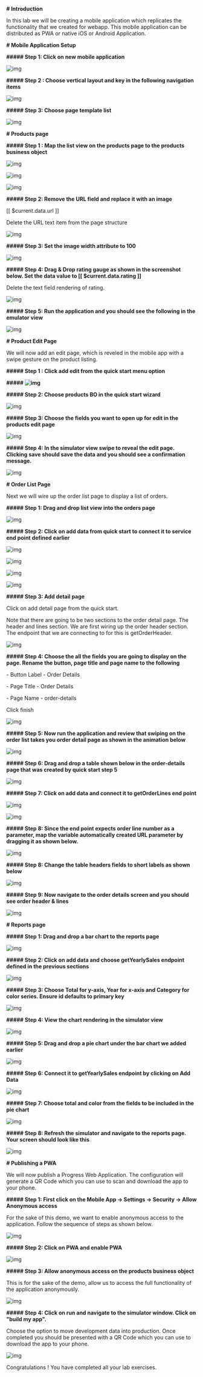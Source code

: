 **# Introduction**



In this lab we will be creating a mobile application which replicates the functionality that we created for webapp. This mobile application can be distributed as PWA or native iOS or Android Application.



**# Mobile Application Setup**



**##### Step 1: Click on new mobile application**



![img](assets/image2019-8-25_17-12-24.png)



**##### Step 2 : Choose vertical layout and key in the following navigation items**



![img](assets/image2019-8-25_17-13-21.png)



**##### Step 3: Choose page template list**



![img](assets/image2019-8-25_17-14-24.png)



**# Products page** 



**##### Step 1 : Map the list view on the products page to the products business object**





![img](assets/image2019-8-25_17-18-43.png)



![img](assets/image2019-8-25_17-19-9.png)



![img](assets/image2019-8-25_17-20-10.png)



**##### Step 2: Remove the URL field and replace it with an image**



[[ $current.data.url ]]



Delete the URL text item from the page structure



![img](assets/image2019-8-25_17-22-55.png)



**##### Step 3: Set the image width attribute to 100**



![img](assets/image2019-8-25_17-24-27.png)



**##### Step 4: Drag & Drop rating gauge as shown in the screenshot below. Set the data value to [[ $current.data.rating ]]**



Delete the text field rendering of rating.



![img](assets/image2019-8-25_17-27-16.png)



**##### Step 5: Run the application and you should see the following in the emulator view**



![img](assets/image2019-8-25_17-29-46.png)



**# Product Edit Page**



We will now add an edit page, which is reveled in the mobile app with a swipe gesture on the product listing.



**##### Step 1 : Click add edit from the quick start menu option**



**##### ![img](assets/image2019-8-25_17-32-56.png)**



**##### Step 2: Choose products BO in the quick start wizard**



![img](assets/image2019-8-25_17-33-58.png)



**##### Step 3: Choose the fields you want to open up for edit in the products edit page**



![img](assets/image2019-8-25_17-35-15.png)



**##### Step 4: In the simulator view swipe to reveal the edit page. Clicking save should save the data and you should see a confirmation message.**



![img](assets/image2019-8-25_17-39-50.png)



**# Order List Page**



Next we will wire up the order list page to display a list of orders.



**##### Step 1: Drag and drop list view into the orders page**



![img](assets/image2019-8-25_19-54-57.png)



**##### Step 2: Click on add data from quick start to connect it to service end point defined earlier**



![img](assets/image2019-8-25_19-56-1.png)



![img](assets/image2019-8-25_19-56-17.png)



![img](assets/image2019-8-25_19-57-2.png)



![img](assets/image2019-8-25_19-57-19.png)



**##### Step 3: Add detail page**



Click on add detail page from the quick start. 



Note that there are going to be two sections to the order detail page. The header and lines section. We are first wiring up the order header section. The endpoint that we are connecting to for this is getOrderHeader.



![img](assets/image2019-8-25_19-58-41.png)



**##### Step 4: Choose the all the fields you are going to display on the page. Rename the button, page title and page name to the following**



\- Button Label - Order Details

\- Page Title - Order Details

\- Page Name - order-details



Click finish



![img](assets/image2019-8-25_20-1-9.png)



**##### Step 5: Now run the application and review that swiping on the order list takes you order detail page as shown in the animation below**



![img](assets/order-swipe.gif)



**##### Step 6: Drag and drop a table shown below in the order-details page that was created by quick start step 5**



![img](assets/image2019-8-25_20-10-39.png)



**##### Step 7: Click on add data and connect it to getOrderLines end point**



![img](assets/image2019-8-25_20-8-56.png)



![img](assets/image2019-8-25_20-12-6.png)



**##### Step 8: Since the end point expects order line number as a parameter, map the variable automatically created URL parameter by dragging it as shown below.**



![img](assets/order-line-number-mapping.gif)



**##### Step 8: Change the table headers fields to short labels as shown below**



![img](assets/image2019-8-25_20-17-6.png)



**##### Step 9: Now navigate to the order details screen and you should see order header & lines**



![img](assets/image2019-8-25_20-18-6.png)



**# Reports page**



**##### Step 1: Drag and drop a bar chart to the reports page**



![img](assets/image2019-8-25_20-21-0.png)



**##### Step 2: Click on add data and choose getYearlySales endpoint defined in the previous sections**



![img](assets/image2019-8-25_20-21-52.png)



**##### Step 3: Choose Total for y-axis, Year for x-axis and Category for color series. Ensure id defaults to primary key**



![img](assets/image2019-8-25_20-23-3.png)



**##### Step 4: View the chart rendering in the simulator view**



![img](assets/image2019-8-25_20-24-16.png)



**##### Step 5: Drag and drop a pie chart under the bar chart we added earlier**



![img](assets/image2019-8-25_20-26-36.png)



**##### Step 6: Connect it to getYearlySales endpoint by clicking on Add Data**



![img](assets/image2019-8-25_20-27-39.png)



**##### Step 7: Choose total and color from the fields to be included in the pie chart**



![img](assets/image2019-8-25_20-28-45.png)



**##### Step 8: Refresh the simulator and navigate to the reports page. Your screen should look like this**



![img](assets/image2019-8-25_20-29-51.png)



**# Publishing a PWA**



We will now publish a Progress Web Application. The configuration will generate a QR Code which you can use to scan and download the app to your phone.



**##### Step 1: First click on the Mobile App → Settings → Security → Allow Anonymous access**



For the sake of this demo, we want to enable anonymous access to the application. Follow the sequence of steps as shown below.



![img](assets/image2019-8-25_22-13-48.png)



**##### Step 2: Click on PWA and enable PWA**



![img](assets/image2019-8-25_22-14-44.png)



**##### Step 3: Allow anonymous access on the products business object**



This is for the sake of the demo, allow us to access the full functionality of the application anonymously.



![img](assets/image2019-8-25_22-16-38.png)



**##### Step 4: Click on run and navigate to the simulator window. Click on "build my app".**



Choose the option to move development data into production. Once completed you should be presented with a QR Code which you can use to download the app to your phone.



![img](assets/image2019-8-25_22-19-10.png)





Congratulations ! You have completed all your lab exercises.